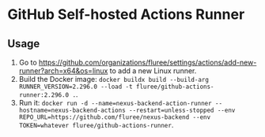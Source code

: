 # GitHub Self-hosted Actions Runner

## Usage

1. Go to https://github.com/organizations/fluree/settings/actions/add-new-runner?arch=x64&os=linux
   to add a new Linux runner.
1. Build the Docker image: `docker buildx build --build-arg RUNNER_VERSION=2.296.0 --load -t fluree/github-actions-runner:2.296.0 .`.
1. Run it: `docker run -d --name=nexus-backend-action-runner --hostname=nexus-backend-actions --restart=unless-stopped --env REPO_URL=https://github.com/fluree/nexus-backend --env TOKEN=whatever fluree/github-actions-runner`.
